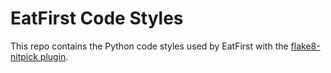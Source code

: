 # EatFirst Code Styles

This repo contains the Python code styles used by EatFirst with the [flake8-nitpick plugin](https://github.com/andreoliwa/flake8-nitpick). 
